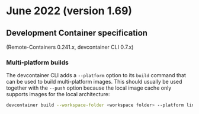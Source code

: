# June 2022 (version 1.69)

## Development Container specification

(Remote-Containers 0.241.x, devcontainer CLI 0.7.x)

### Multi-platform builds

The devcontainer CLI adds a `--platform` option to its `build` command that can be used to build multi-platform images. This should usually be used together with the `--push` option because the local image cache only supports images for the local architecture:

```bash
devcontainer build --workspace-folder <workspace folder> --platform linux/arm64,linux/amd64 --image-name <your Docker ID>/<name> --push
```
